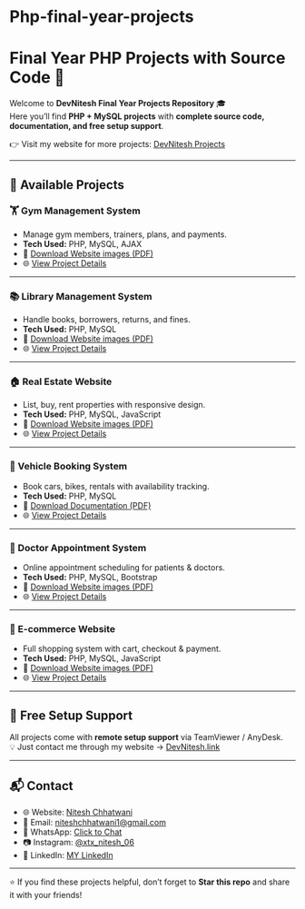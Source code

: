 # Php-final-year-projects
# Final Year PHP Projects with Source Code 🚀

Welcome to **DevNitesh Final Year Projects Repository** 🎓  
Here you’ll find **PHP + MySQL projects** with **complete source code, documentation, and free setup support**.

👉 Visit my website for more projects: [DevNitesh Projects](https://devnitesh.link/Projects)

---

## 📂 Available Projects

### 🏋️ Gym Management System
- Manage gym members, trainers, plans, and payments.
- **Tech Used:** PHP, MySQL, AJAX  
- 📄 [Download Website images  (PDF)](https://www.devnitesh.link/Projects/Gym.pdf)  
- 🌐 [View Project Details](https://devnitesh.link/Projects)

---

### 📚 Library Management System
- Handle books, borrowers, returns, and fines.  
- **Tech Used:** PHP, MySQL  
- 📄 [Download Website images (PDF)](https://www.devnitesh.link/Projects/library.pdf)  
- 🌐 [View Project Details](https://devnitesh.link/Projects)

---

### 🏠 Real Estate Website
- List, buy, rent properties with responsive design.  
- **Tech Used:** PHP, MySQL, JavaScript  
- 📄 [Download Website images (PDF)](https://www.devnitesh.link/Projects/Real%20Estate%20.pdf)  
- 🌐 [View Project Details](https://devnitesh.link/Projects)

---

### 🚗 Vehicle Booking System
- Book cars, bikes, rentals with availability tracking.  
- **Tech Used:** PHP, MySQL  
- 📄 [Download Documentation (PDF)](https://www.devnitesh.link/Projects/vehicle.pdf)  
- 🌐 [View Project Details](https://devnitesh.link)

---

### 🏥 Doctor Appointment System
- Online appointment scheduling for patients & doctors.  
- **Tech Used:** PHP, MySQL, Bootstrap  
- 📄 [Download Website images (PDF)](https://www.devnitesh.link/Projects/Doctor.pdf)  
- 🌐 [View Project Details](https://devnitesh.link/Projects)

---

### 🛒 E-commerce Website
- Full shopping system with cart, checkout & payment.  
- **Tech Used:** PHP, MySQL, JavaScript  
- 📄 [Download Website images (PDF)](https://www.devnitesh.link/Projects/Ecommerce.pdf)  
- 🌐 [View Project Details](https://devnitesh.link/Projects)

---

## 🔧 Free Setup Support
All projects come with **remote setup support** via TeamViewer / AnyDesk.  
💡 Just contact me through my website → [DevNitesh.link](https://devnitesh.link)

---

## 📬 Contact
- 🌐 Website: [Nitesh Chhatwani](https://devnitesh.link)  
- 📧 Email: niteshchhatwani1@gmail.com
- 📱 WhatsApp: [Click to Chat](https://wa.me/918766741799)
- 📷 Instagram: [@xtx_nitesh_06](https://www.instagram.com/xtx_nitesh_06)
- 💼 LinkedIn: [MY LinkedIn](https://www.linkedin.com/in/devitesh-5537652b1)  

---

⭐ If you find these projects helpful, don’t forget to **Star this repo** and share it with your friends!
